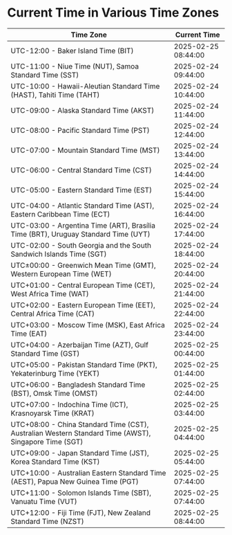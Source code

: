 # Current Time in Various Time Zones

| Time Zone | Current Time |
|-----------|--------------|
| UTC-12:00 - Baker Island Time (BIT) | 2025-02-25 08:44:00 |
| UTC-11:00 - Niue Time (NUT), Samoa Standard Time (SST) | 2025-02-24 09:44:00 |
| UTC-10:00 - Hawaii-Aleutian Standard Time (HAST), Tahiti Time (TAHT) | 2025-02-24 10:44:00 |
| UTC-09:00 - Alaska Standard Time (AKST) | 2025-02-24 11:44:00 |
| UTC-08:00 - Pacific Standard Time (PST) | 2025-02-24 12:44:00 |
| UTC-07:00 - Mountain Standard Time (MST) | 2025-02-24 13:44:00 |
| UTC-06:00 - Central Standard Time (CST) | 2025-02-24 14:44:00 |
| UTC-05:00 - Eastern Standard Time (EST) | 2025-02-24 15:44:00 |
| UTC-04:00 - Atlantic Standard Time (AST), Eastern Caribbean Time (ECT) | 2025-02-24 16:44:00 |
| UTC-03:00 - Argentina Time (ART), Brasília Time (BRT), Uruguay Standard Time (UYT) | 2025-02-24 17:44:00 |
| UTC-02:00 - South Georgia and the South Sandwich Islands Time (SGT) | 2025-02-24 18:44:00 |
| UTC±00:00 - Greenwich Mean Time (GMT), Western European Time (WET) | 2025-02-24 20:44:00 |
| UTC+01:00 - Central European Time (CET), West Africa Time (WAT) | 2025-02-24 21:44:00 |
| UTC+02:00 - Eastern European Time (EET), Central Africa Time (CAT) | 2025-02-24 22:44:00 |
| UTC+03:00 - Moscow Time (MSK), East Africa Time (EAT) | 2025-02-24 23:44:00 |
| UTC+04:00 - Azerbaijan Time (AZT), Gulf Standard Time (GST) | 2025-02-25 00:44:00 |
| UTC+05:00 - Pakistan Standard Time (PKT), Yekaterinburg Time (YEKT) | 2025-02-25 01:44:00 |
| UTC+06:00 - Bangladesh Standard Time (BST), Omsk Time (OMST) | 2025-02-25 02:44:00 |
| UTC+07:00 - Indochina Time (ICT), Krasnoyarsk Time (KRAT) | 2025-02-25 03:44:00 |
| UTC+08:00 - China Standard Time (CST), Australian Western Standard Time (AWST), Singapore Time (SGT) | 2025-02-25 04:44:00 |
| UTC+09:00 - Japan Standard Time (JST), Korea Standard Time (KST) | 2025-02-25 05:44:00 |
| UTC+10:00 - Australian Eastern Standard Time (AEST), Papua New Guinea Time (PGT) | 2025-02-25 07:44:00 |
| UTC+11:00 - Solomon Islands Time (SBT), Vanuatu Time (VUT) | 2025-02-25 07:44:00 |
| UTC+12:00 - Fiji Time (FJT), New Zealand Standard Time (NZST) | 2025-02-25 08:44:00 |
